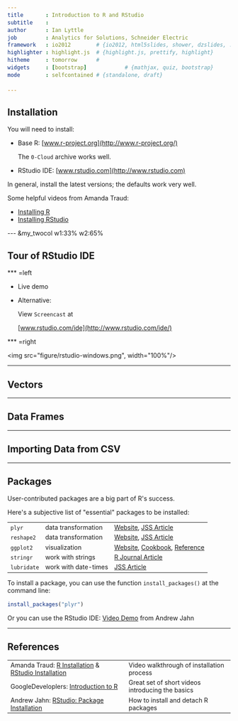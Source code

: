 ```yaml
---
title       : Introduction to R and RStudio
subtitle    : 
author      : Ian Lyttle
job         : Analytics for Solutions, Schneider Electric
framework   : io2012        # {io2012, html5slides, shower, dzslides, ...}
highlighter : highlight.js  # {highlight.js, prettify, highlight}
hitheme     : tomorrow      # 
widgets     : [bootstrap]            # {mathjax, quiz, bootstrap}
mode        : selfcontained # {standalone, draft}

---
```


## Installation

You will need to install:

* Base R: [www.r-project.org](http://www.r-project.org/) 

  The `0-Cloud` archive works well. 

* RStudio IDE: [www.rstudio.com](http://www.rstudio.com)

In general, install the latest versions; the defaults work very well. 

Some helpful videos from Amanda Traud:

* [Installing R](http://youtu.be/X_oFb2iAdu8)
* [Installing RStudio](http://youtu.be/AZPbg29Plpw)

--- &my_twocol  w1:33% w2:65%
## Tour of RStudio IDE

*** =left

* Live demo

* Alternative: 

  View `Screencast` at
  
  [www.rstudio.com/ide](http://www.rstudio.com/ide/)

*** =right

 <img src="figure/rstudio-windows.png", width="100%"/>


---
## Vectors


---
## Data Frames


---
## Importing Data from CSV


---
## Packages

User-contributed packages are a big part of R's success.

Here's a subjective list of "essential" packages to be installed:

|               |                      |         |
| ------------- | -------------------- | ------- |
| `plyr`        | data transformation  | [Website](http://plyr.had.co.nz/), [JSS Article](http://www.jstatsoft.org/v40/i01/paper)  | 
| `reshape2`    | data transformation  | [Website](http://had.co.nz/reshape/), [JSS Article](http://www.jstatsoft.org/v21/i12/paper)  | 
| `ggplot2`     | visualization        | [Website](http://ggplot2.org/), [Cookbook](http://www.cookbook-r.com/Graphs/), [Reference](http://docs.ggplot2.org/current/)  |
| `stringr`     | work with strings    | [R Journal Article](http://journal.r-project.org/archive/2010-2/RJournal_2010-2_Wickham.pdf) |
| `lubridate`   | work with date-times | [JSS Article](http://www.jstatsoft.org/v40/i03/paper) |

To install a package, you can use the function `install_packages()` at the command line:


```r
install_packages("plyr")
```


Or you can use the RStudio IDE: [Video Demo](http://youtu.be/u1r5XTqrCTQ) from Andrew Jahn


---
## References

<span class="glyphicon glyphicon-star"></span>

|          |            |
|----------|------------|
|  Amanda Traud: [R Installation](http://youtu.be/X_oFb2iAdu8) & [RStudio Installation](http://youtu.be/AZPbg29Plpw)        |  Video walkthrough of installation process    |
| GoogleDeveloplers: [Introduction to R](http://www.youtube.com/playlist?list=PLOU2XLYxmsIK9qQfztXeybpHvru-TrqAP) | Great set of short videos introducing the basics |
| Andrew Jahn: [RStudio: Package Installation](http://youtu.be/u1r5XTqrCTQ) | How to install and detach R packages |
